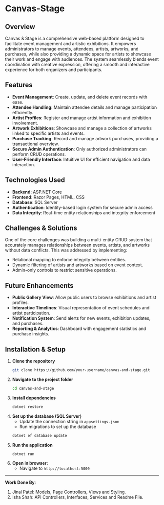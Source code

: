 # Canvas-Stage

## Overview
Canvas & Stage is a comprehensive web-based platform designed to facilitate event management and artistic exhibitions. It empowers administrators to manage events, attendees, artists, artworks, and purchases, while also providing a dynamic space for artists to showcase their work and engage with audiences. The system seamlessly blends event coordination with creative expression, offering a smooth and interactive experience for both organizers and participants.

## Features
- **Event Management**: Create, update, and delete event records with ease.
- **Attendee Handling**: Maintain attendee details and manage participation efficiently.
- **Artist Profiles**: Register and manage artist information and exhibition involvement.
- **Artwork Exhibitions**: Showcase and manage a collection of artworks linked to specific artists and events.
- **Purchase Tracking**: Record and manage artwork purchases, providing a transactional overview.
- **Secure Admin Authentication**: Only authorized administrators can perform CRUD operations.
- **User-Friendly Interface**: Intuitive UI for efficient navigation and data interaction.

## Technologies Used
- **Backend**: ASP.NET Core
- **Frontend**: Razor Pages, HTML, CSS
- **Database**: SQL Server
- **Authentication**: Identity-based login system for secure admin access
- **Data Integrity**: Real-time entity relationships and integrity enforcement

## Challenges & Solutions
One of the core challenges was building a multi-entity CRUD system that accurately manages relationships between events, artists, and artworks without data conflicts. This was addressed by implementing:
- Relational mapping to enforce integrity between entities.
- Dynamic filtering of artists and artworks based on event context.
- Admin-only controls to restrict sensitive operations.

## Future Enhancements
- **Public Gallery View**: Allow public users to browse exhibitions and artist profiles.
- **Interactive Timelines**: Visual representation of event schedules and artist participation.
- **Notification System**: Send alerts for new events, exhibition updates, and purchases.
- **Reporting & Analytics**: Dashboard with engagement statistics and purchase insights.

## Installation & Setup
1. **Clone the repository**
   ```bash
   git clone https://github.com/your-username/canvas-and-stage.git
   ```
2. **Navigate to the project folder**
   ```bash
   cd canvas-and-stage
   ```
3. **Install dependencies**
   ```bash
   dotnet restore
   ```
4. **Set up the database (SQL Server)**
   - Update the connection string in `appsettings.json`
   - Run migrations to set up the database
   ```bash
   dotnet ef database update
   ```
5. **Run the application**
   ```bash
   dotnet run
   ```
6. **Open in browser:**
   - Navigate to `http://localhost:5000`

---
**Work Done By**:
1. Jinal Patel: Models, Page Controllers, Views and Styling.
2. Isha Shah: API Controllers, Interfaces, Services and Readme File.

